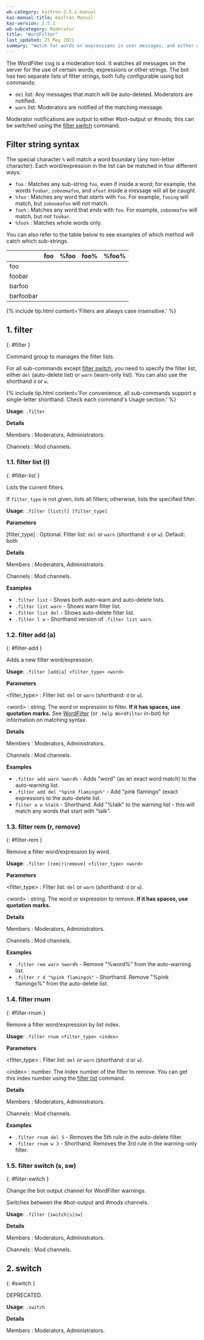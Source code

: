 ```yaml
---
wb-category: kaztron-2.5.1-manual
kaz-manual-title: KazTron Manual
kaz-version: 2.5.1
wb-subcategory: Moderator
title: "WordFilter"
last_updated: 25 May 2021
summary: "Watch for words or expressions in user messages, and either warn moderators or auto-delete messages on detection."
---
```


The WordFilter cog is a moderation tool. It watches all messages on the server for the use
of certain words, expressions or other strings. The bot has two separate lists of filter
strings, both fully configurable using bot commands:

* `del` list: Any messages that match will be auto-deleted. Moderators are notified.
* `warn` list: Moderators are notified of the matching message.

Moderator notifications are output to either #bot-output or #mods; this
can be switched using the <a href="./wordfilter.html#filter-switch">filter switch</a> command.

## Filter string syntax

The special character `%` will match a word boundary (any non-letter character).
Each word/expression in the list can be matched in four  different ways:

* `foo` : Matches any sub-string `foo`, even if inside a word; for example, the words
  `foobar`, `zoboomafoo`, and `afoot` inside a message will all be caught.
* `%foo` : Matches any word that *starts* with `foo`. For example, `fooing` will match, but
  `zoboomafoo` will *not* match.
* `foo%` : Matches any word that *ends* with `foo`. For example, `zoboomafoo` will match,
  but *not* `foobar`.
* `%foo%` : Matches whole words only.

You can also refer to the table below to see examples of which method will catch which
sub-strings.

|           | foo | %foo | foo% | %foo% |
|:----------|:---:|:----:|:----:|:-----:|
| foo       | <i class="fas fa-check text-success"></i> |<i class="fas fa-check text-success"></i> |<i class="fas fa-check text-success"></i> |<i class="fas fa-check text-success"></i> |
| foobar    | <i class="fas fa-check text-success"></i> | <i class="fas fa-check text-success"></i> | | |
| barfoo    |<i class="fas fa-check text-success"></i> | | <i class="fas fa-check text-success"></i> | |
| barfoobar | <i class="fas fa-check text-success"></i> | | | |

{% include tip.html content='Filters are always case insensitive.' %}

## 1. filter
{: #filter }

Command group to manages the filter lists.

For all sub-commands except <a href="./wordfilter.html#filter-switch">filter switch</a>, you need to specify the filter list,
either `del` (auto-delete list) or `warn` (warn-only list). You can also use the
shorthand `d` or `w`.

{% include tip.html content='For convenience, all sub-commands support a single-letter shorthand. Check each
command&#x27;s Usage section.' %}

**Usage**: `.filter`

**Details**

Members
: Moderators, Administrators.


Channels
: Mod channels.


### 1.1. filter list (l)
{: #filter-list }

Lists the current filters.

If `filter_type` is not given, lists all filters; otherwise, lists the specified filter.

**Usage**: `.filter [list|l] [filter_type]`

**Parameters**

[filter_type]
: Optional. Filter list: `del` or `warn` (shorthand: `d` or `w`). Default: both




**Details**

Members
: Moderators, Administrators.


Channels
: Mod channels.


**Examples**

* `.filter list` - Shows both auto-warn and auto-delete lists.
* `.filter list warn` - Shows warn filter list.
* `.filter list del` - Shows auto-delete filter list.
* `.filter l w` - Shorthand version of `.filter list warn`.

### 1.2. filter add (a)
{: #filter-add }

Adds a new filter word/expression.

**Usage**: `.filter [add|a] <filter_type> <word>`

**Parameters**

&lt;filter_type&gt;
: Filter list: `del` or `warn` (shorthand: `d` or `w`).


&lt;word&gt;
: string. The word or expression to filter. **If it has spaces, use quotation marks.** See
  <a href="./wordfilter.html">WordFilter</a> (or `.help WordFilter` in-bot) for information on matching syntax.



**Details**

Members
: Moderators, Administrators.


Channels
: Mod channels.


**Examples**

* `.filter add warn %word%` - Adds "word" (as an exact word match) to the auto-warning list.
* `.filter add del "%pink flamingo%"` - Add "pink flamingo" (exact expression) to the auto-delete list.
* `filter a w %talk` - Shorthand. Add "%talk" to the warning list - this will match any words that start with "talk".

### 1.3. filter rem (r, remove)
{: #filter-rem }

Remove a filter word/expression by word.

**Usage**: `.filter [rem|r|remove] <filter_type> <word>`

**Parameters**

&lt;filter_type&gt;
: Filter list: `del` or `warn` (shorthand: `d` or `w`).


&lt;word&gt;
: string. The word or expression to remove. **If it has spaces, use quotation marks.**




**Details**

Members
: Moderators, Administrators.


Channels
: Mod channels.


**Examples**

* `.filter rem warn %word%` - Remove "%word%" from the auto-warning list.
* `.filter r d "%pink flamingo%"` - Shorthand. Remove "%pink flamingo%" from the auto-delete list.

### 1.4. filter rnum
{: #filter-rnum }

Remove a filter word/expression by list index.

**Usage**: `.filter rnum <filter_type> <index>`

**Parameters**

&lt;filter_type&gt;
: Filter list: `del` or `warn` (shorthand: `d` or `w`).


&lt;index&gt;
: number. The index number of the filter to remove. You can get this index number using the
  <a href="./wordfilter.html#filter-list">filter list</a> command.



**Details**

Members
: Moderators, Administrators.


Channels
: Mod channels.


**Examples**

* `.filter rnum del 5` - Removes the 5th rule in the auto-delete filter.
* `.filter rnum w 3` - Shorthand. Removes the 3rd rule in the warning-only filter.

### 1.5. filter switch (s, sw)
{: #filter-switch }

Change the bot output channel for WordFilter warnings.

Switches between the #bot-output and #mods channels.

**Usage**: `.filter [switch|s|sw]`

**Details**

Members
: Moderators, Administrators.


Channels
: Mod channels.


## 2. switch
{: #switch }

DEPRECATED.

**Usage**: `.switch`

**Details**

Members
: Moderators, Administrators.
